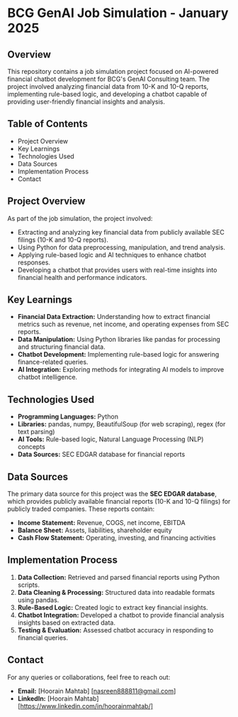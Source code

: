 # BCG GenAI Job Simulation - January 2025

## Overview
This repository contains a job simulation project focused on AI-powered financial chatbot development for BCG's GenAI Consulting team. The project involved analyzing financial data from 10-K and 10-Q reports, implementing rule-based logic, and developing a chatbot capable of providing user-friendly financial insights and analysis.

## Table of Contents
- Project Overview  
- Key Learnings  
- Technologies Used  
- Data Sources  
- Implementation Process  
- Contact  

## Project Overview
As part of the job simulation, the project involved:
- Extracting and analyzing key financial data from publicly available SEC filings (10-K and 10-Q reports).
- Using Python for data preprocessing, manipulation, and trend analysis.
- Applying rule-based logic and AI techniques to enhance chatbot responses.
- Developing a chatbot that provides users with real-time insights into financial health and performance indicators.

## Key Learnings
- **Financial Data Extraction:** Understanding how to extract financial metrics such as revenue, net income, and operating expenses from SEC reports.
- **Data Manipulation:** Using Python libraries like pandas for processing and structuring financial data.
- **Chatbot Development:** Implementing rule-based logic for answering finance-related queries.
- **AI Integration:** Exploring methods for integrating AI models to improve chatbot intelligence.

## Technologies Used
- **Programming Languages:** Python
- **Libraries:** pandas, numpy, BeautifulSoup (for web scraping), regex (for text parsing)
- **AI Tools:** Rule-based logic, Natural Language Processing (NLP) concepts
- **Data Sources:** SEC EDGAR database for financial reports

## Data Sources
The primary data source for this project was the **SEC EDGAR database**, which provides publicly available financial reports (10-K and 10-Q filings) for publicly traded companies. These reports contain:
- **Income Statement:** Revenue, COGS, net income, EBITDA
- **Balance Sheet:** Assets, liabilities, shareholder equity
- **Cash Flow Statement:** Operating, investing, and financing activities

## Implementation Process
1. **Data Collection:** Retrieved and parsed financial reports using Python scripts.
2. **Data Cleaning & Processing:** Structured data into readable formats using pandas.
3. **Rule-Based Logic:** Created logic to extract key financial insights.
4. **Chatbot Integration:** Developed a chatbot to provide financial analysis insights based on extracted data.
5. **Testing & Evaluation:** Assessed chatbot accuracy in responding to financial queries.

## Contact
For any queries or collaborations, feel free to reach out:
- **Email:** [Hoorain Mahtab] [nasreen888811@gmail.com]
- **LinkedIn:** [Hoorain Mahtab] [https://www.linkedin.com/in/hoorainmahtab/]

